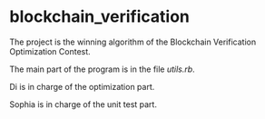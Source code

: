 # blockchain_verification


The project is the winning algorithm of the Blockchain Verification Optimization Contest.


The main part of the program is in the file *utils.rb*.


Di is in charge of the optimization part.


Sophia is in charge of the unit test part.

